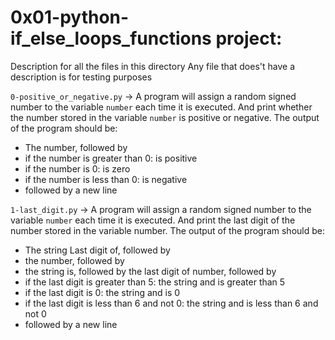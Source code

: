 # 0x01-python-if_else_loops_functions project:

Description for all the files in this directory
Any file that does't have a description is for testing purposes


`0-positive_or_negative.py` -> A program will assign a random signed number to the variable `number` each time it is executed.
And print whether the number stored in the variable `number` is positive or negative.
The output of the program should be:
- The number, followed by
- if the number is greater than 0: is positive
- if the number is 0: is zero
- if the number is less than 0: is negative
- followed by a new line


`1-last_digit.py` -> A program will assign a random signed number to the variable `number` each time it is executed.
And print the last digit of the number stored in the variable number.
The output of the program should be:
- The string Last digit of, followed by
- the number, followed by
- the string is, followed by the last digit of number, followed by
- if the last digit is greater than 5: the string and is greater than 5
- if the last digit is 0: the string and is 0
- if the last digit is less than 6 and not 0: the string and is less than 6 and not 0
- followed by a new line

